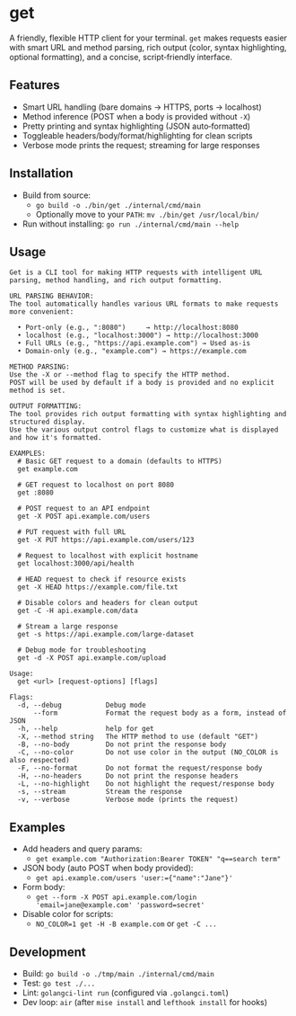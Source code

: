 # get

A friendly, flexible HTTP client for your terminal. `get` makes requests easier
with smart URL and method parsing, rich output (color, syntax highlighting,
optional formatting), and a concise, script‑friendly interface.

## Features

- Smart URL handling (bare domains → HTTPS, ports → localhost)
- Method inference (POST when a body is provided without `-X`)
- Pretty printing and syntax highlighting (JSON auto‑formatted)
- Toggleable headers/body/format/highlighting for clean scripts
- Verbose mode prints the request; streaming for large responses

## Installation

- Build from source:
  - `go build -o ./bin/get ./internal/cmd/main`
  - Optionally move to your `PATH`: `mv ./bin/get /usr/local/bin/`
- Run without installing: `go run ./internal/cmd/main --help`

## Usage

```text
Get is a CLI tool for making HTTP requests with intelligent URL parsing, method handling, and rich output formatting.

URL PARSING BEHAVIOR:
The tool automatically handles various URL formats to make requests more convenient:

  • Port-only (e.g., ":8080")     → http://localhost:8080
  • localhost (e.g., "localhost:3000") → http://localhost:3000
  • Full URLs (e.g., "https://api.example.com") → Used as-is
  • Domain-only (e.g., "example.com") → https://example.com

METHOD PARSING:
Use the -X or --method flag to specify the HTTP method.
POST will be used by default if a body is provided and no explicit method is set.

OUTPUT FORMATTING:
The tool provides rich output formatting with syntax highlighting and structured display.
Use the various output control flags to customize what is displayed and how it's formatted.

EXAMPLES:
  # Basic GET request to a domain (defaults to HTTPS)
  get example.com

  # GET request to localhost on port 8080
  get :8080

  # POST request to an API endpoint
  get -X POST api.example.com/users

  # PUT request with full URL
  get -X PUT https://api.example.com/users/123

  # Request to localhost with explicit hostname
  get localhost:3000/api/health

  # HEAD request to check if resource exists
  get -X HEAD https://example.com/file.txt

  # Disable colors and headers for clean output
  get -C -H api.example.com/data

  # Stream a large response
  get -s https://api.example.com/large-dataset

  # Debug mode for troubleshooting
  get -d -X POST api.example.com/upload

Usage:
  get <url> [request-options] [flags]

Flags:
  -d, --debug           Debug mode
      --form            Format the request body as a form, instead of JSON
  -h, --help            help for get
  -X, --method string   The HTTP method to use (default "GET")
  -B, --no-body         Do not print the response body
  -C, --no-color        Do not use color in the output (NO_COLOR is also respected)
  -F, --no-format       Do not format the request/response body
  -H, --no-headers      Do not print the response headers
  -L, --no-highlight    Do not highlight the request/response body
  -s, --stream          Stream the response
  -v, --verbose         Verbose mode (prints the request)
```

## Examples

- Add headers and query params:
  - `get example.com "Authorization:Bearer TOKEN" "q==search term"`
- JSON body (auto POST when body provided):
  - `get api.example.com/users 'user:={"name":"Jane"}'`
- Form body:
  - `get --form -X POST api.example.com/login 'email=jane@example.com' 'password=secret'`
- Disable color for scripts:
  - `NO_COLOR=1 get -H -B example.com` or `get -C ...`

## Development

- Build: `go build -o ./tmp/main ./internal/cmd/main`
- Test: `go test ./...`
- Lint: `golangci-lint run` (configured via `.golangci.toml`)
- Dev loop: `air` (after `mise install` and `lefthook install` for hooks)

